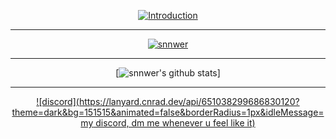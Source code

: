 
<span align="center">

  [![Introduction](https://readme-typing-svg.herokuapp.com?font=Gotham&duration=2000&color=D4D4D4&center=true&vCenter=true&lines=snnwer;I+make+UIs;I+make+random+scripts)]([https://git.io/typing-svg](https://v3rmillion.net/member.php?action=profile&uid=945098))

  -------

  [![snnwer](https://github-readme-stats.vercel.app/api/top-langs/?username=snnwer&layout=compact&theme=dark&hide_border=true)](https://github.com/snnwer/)

  ---

  [![snnwer's github stats]("https://github-readme-stats.vercel.app/api?username=snnwer&show_icons=true&include_all_commits=true&theme=dark&hide_border=true")]

  ---

  [![discord](https://lanyard.cnrad.dev/api/651038299686830120?theme=dark&bg=151515&animated=false&borderRadius=1px&idleMessage=my discord, dm me whenever u feel like it)](https://discord.com/users/651038299686830120)

</span>
